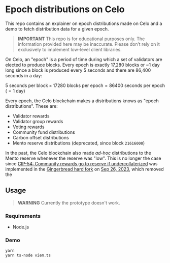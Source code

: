 # Epoch distributions on Celo

This repo contains an explainer on epoch distributions made on Celo and a demo to fetch distribution 
data for a given epoch.

> **IMPORTANT**
> This repo is for educational purposes only. The information provided here may be inaccurate. 
> Please don’t rely on it exclusively to implement low-level client libraries.

On Celo, an "epoch" is a period of time during which a set of validators are elected to produce 
blocks. Every epoch is exactly 17,280 blocks or ~1 day long since a block is produced every 
5 seconds and there are 86,400 seconds in a day:

$5 \text{ seconds per block} \times 17280 \text{ blocks per epoch} = 86400 \text{ seconds per epoch } (= 1 \text{ day})$

Every epoch, the Celo blockchain makes a distributions knows as "epoch distributions".
These are: 

-   Validator rewards
-   Validator group rewards
-   Voting rewards
-   Community fund distributions
-   Carbon offset distributions
-   Mento reserve distributions (deprecated, since block `21616000`)

In the past, the Celo blockchain also made _ad-hoc_ distributions to the Mento reserve whenever 
the reserve was "low". This is no longer the case since 
[CIP-54: Community rewards go to reserve if undercollaterized](https://github.com/celo-org/celo-proposals/blob/master/CIPs/cip-0054.md) 
was implemented in the 
[Gingerbread hard fork](https://github.com/celo-org/celo-proposals/blob/8260b49b2ec9a87ded6727fec7d9104586eb0752/CIPs/cip-0062.md#specification) on [Sep 26, 2023](https://forum.celo.org/t/mainnet-alfajores-gingerbread-hard-fork-release-sep-26-17-00-utc/6499), which removed the 


## Usage

> **WARNING**
> Currently the prototype doesn't work. 

### Requirements

- Node.js

### Demo

```sh
yarn
yarn ts-node viem.ts
```